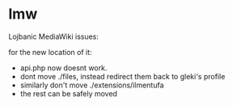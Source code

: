lmw
===

Lojbanic MediaWiki issues:

for the new location of it:

* api.php now doesnt work.
* dont move ./files, instead redirect them back to gleki's profile
* similarly don't move ./extensions/ilmentufa
* the rest can be safely moved

